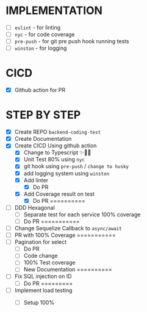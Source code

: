 # IMPLEMENTATION
- [ ] `eslint` - for linting
- [ ] `nyc` - for code coverage
- [ ] `pre-push` - for git pre push hook running tests
- [ ] `winston` - for logging

# CICD
- [X] Github action for PR

# STEP BY STEP
- [X] Create REPO `backend-coding-test`
- [X] Create Documentation
- [X] Create CICD Using github action 
    - [X] Change to Typescript ✨👌🏻 
    - [X] Unit Test 80% using `nyc`
    - [X] git hook using `pre-push` / `change to husky`
    - [X] add logging system using `winston`
    - [x] Add linter 
      - [X] Do PR
    - [X] Add Coverage result on test
      - [X] Do PR
==========
- [ ] DDD Hexagonal 
  - [ ] Separate test for each service 100% coverage
  - [ ] Do PR 
===========
- [ ] Change Sequelize Callback to `async/await`
- [ ] PR with 100% Coverage 
===========
- [ ] Pagination for select
  - [ ] Do PR 
  - [ ] Code change
  - [ ] 100% Test coverage
  - [ ] New Documentation
==========
- [ ] Fix SQL injection on ID
  - [ ] Do PR
=========
- [ ] Implement load testing 
  - [ ]  Setup 100%
 